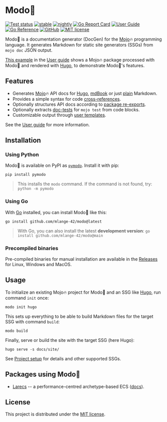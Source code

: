 # Modo🧯

[![Test status](https://img.shields.io/github/actions/workflow/status/mlange-42/modo/tests.yml?branch=main&label=Tests&logo=github)](https://github.com/mlange-42/modo/actions/workflows/tests.yml)
[![stable](https://img.shields.io/github/actions/workflow/status/mlange-42/modo/test-stable.yml?branch=main&label=stable&logo=github)](https://github.com/mlange-42/modo/actions/workflows/test-stable.yml)
[![nightly](https://img.shields.io/github/actions/workflow/status/mlange-42/modo/test-nightly.yml?branch=main&label=nightly&logo=github)](https://github.com/mlange-42/modo/actions/workflows/test-nightly.yml)
[![Go Report Card](https://goreportcard.com/badge/github.com/mlange-42/modo)](https://goreportcard.com/report/github.com/mlange-42/modo)
[![User Guide](https://img.shields.io/badge/user_guide-%23007D9C?logo=go&logoColor=white&labelColor=gray)](https://mlange-42.github.io/modo/)
[![Go Reference](https://img.shields.io/badge/reference-%23007D9C?logo=go&logoColor=white&labelColor=gray)](https://pkg.go.dev/github.com/mlange-42/modo)
[![GitHub](https://img.shields.io/badge/github-repo-blue?logo=github)](https://github.com/mlange-42/modo)
[![MIT license](https://img.shields.io/badge/MIT-brightgreen?label=license)](https://github.com/mlange-42/modo/blob/main/LICENSE)

Modo🧯 is a documentation generator (DocGen) for the [Mojo](https://www.modular.com/mojo)🔥 programming language.
It generates Markdown for static site generators (SSGs) from `mojo doc` JSON output.

[This example](https://mlange-42.github.io/modo/mypkg/) in the [User guide](https://mlange-42.github.io/modo/) shows a Mojo🔥 package processed with Modo🧯 and rendered with [Hugo](https://gohugo.io), to demonstrate Modo🧯's features.

## Features

* Generates [Mojo](https://www.modular.com/mojo)🔥 API docs for [Hugo](https://mlange-42.github.io/modo/guide/formats#hugo), [mdBook](https://mlange-42.github.io/modo/guide/formats#mdbook) or just [plain](https://mlange-42.github.io/modo/guide/formats#plain-markdown) Markdown.
* Provides a simple syntax for code [cross-references](https://mlange-42.github.io/modo/guide/features/crossrefs).
* Optionally structures API docs according to [package re-exports](https://mlange-42.github.io/modo/guide/features/reexports).
* Optionally extracts [doc-tests](https://mlange-42.github.io/modo/guide/features/doctests) for `mojo test` from code blocks.
* Customizable output through [user templates](https://mlange-42.github.io/modo/guide/features/templates).

See the [User guide](https://mlange-42.github.io/modo/) for more information.

## Installation

### Using Python

Modo🧯 is available on PyPI as [`pymodo`](https://pypi.org/project/pymodo/).
Install it with pip:

```
pip install pymodo
```

> This installs the `modo` command. If the command is not found, try:  
> `python -m pymodo`

### Using Go

With [Go](https://go.dev) installed, you can install Modo🧯 like this:

```
go install github.com/mlange-42/modo@latest
```

> With Go, you can also install the latest **development version**:
> `go install github.com/mlange-42/modo@main`

### Precompiled binaries

Pre-compiled binaries for manual installation are available in the
[Releases](https://github.com/mlange-42/modo/releases)
for Linux, Windows and MacOS.

## Usage

To initialize an existing Mojo🔥 project for Modo🧯 and an SSG like [Hugo](https://gohugo.io), run command `init` once:

```
modo init hugo
```

This sets up everything to be able to build Markdown files for the target SSG with command `build`:

```
modo build
```

Finally, serve or build the site with the target SSG (here Hugo):

```
hugo serve -s docs/site/
```

See [Project setup](https://mlange-42.github.io/modo/guide/setup/) for details and other supported SSGs.

## Packages using Modo🧯

- [Larecs](https://github.com/samufi/larecs) -- a performance-centred archetype-based ECS ([docs](https://samufi.github.io/larecs/)).

## License

This project is distributed under the [MIT license](./LICENSE).
